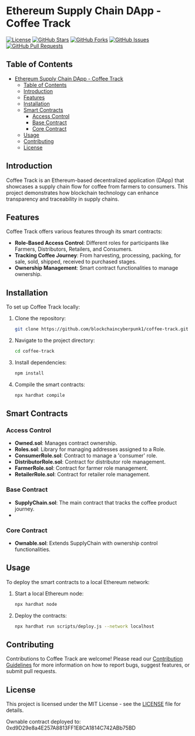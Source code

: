 # Ethereum Supply Chain DApp - Coffee Track

[![License](https://img.shields.io/badge/License-MIT-blue.svg)](LICENSE)
[![GitHub Stars](https://img.shields.io/github/stars/blockchaincyberpunk1/coffee-track)](https://github.com/blockchaincyberpunk1/coffee-track/stargazers)
[![GitHub Forks](https://img.shields.io/github/forks/blockchaincyberpunk1/coffee-track)](https://github.com/blockchaincyberpunk1/coffee-track/network/members)
[![GitHub Issues](https://img.shields.io/github/issues/blockchaincyberpunk1/coffee-track)](https://github.com/blockchaincyberpunk1/coffee-track/issues)
[![GitHub Pull Requests](https://img.shields.io/github/issues-pr/blockchaincyberpunk1/coffee-track)](https://github.com/blockchaincyberpunk1/coffee-track/pulls)

## Table of Contents

- [Ethereum Supply Chain DApp - Coffee Track](#ethereum-supply-chain-dapp---coffee-track)
  - [Table of Contents](#table-of-contents)
  - [Introduction](#introduction)
  - [Features](#features)
  - [Installation](#installation)
  - [Smart Contracts](#smart-contracts)
    - [Access Control](#access-control)
    - [Base Contract](#base-contract)
    - [Core Contract](#core-contract)
  - [Usage](#usage)
  - [Contributing](#contributing)
  - [License](#license)

## Introduction

Coffee Track is an Ethereum-based decentralized application (DApp) that showcases a supply chain flow for coffee from farmers to consumers. This project demonstrates how blockchain technology can enhance transparency and traceability in supply chains.

## Features

Coffee Track offers various features through its smart contracts:

- **Role-Based Access Control**: Different roles for participants like Farmers, Distributors, Retailers, and Consumers.
- **Tracking Coffee Journey**: From harvesting, processing, packing, for sale, sold, shipped, received to purchased stages.
- **Ownership Management**: Smart contract functionalities to manage ownership.

## Installation

To set up Coffee Track locally:

1. Clone the repository:

   ```bash
   git clone https://github.com/blockchaincyberpunk1/coffee-track.git
   ```

2. Navigate to the project directory:

   ```bash
   cd coffee-track
   ```

3. Install dependencies:

   ```bash
   npm install
   ```

4. Compile the smart contracts:

   ```bash
   npx hardhat compile
   ```

## Smart Contracts

### Access Control

- **Owned.sol**: Manages contract ownership.
- **Roles.sol**: Library for managing addresses assigned to a Role.
- **ConsumerRole.sol**: Contract to manage a 'consumer' role.
- **DistributorRole.sol**: Contract for distributor role management.
- **FarmerRole.sol**: Contract for farmer role management.
- **RetailerRole.sol**: Contract for retailer role management.

### Base Contract

- **SupplyChain.sol**: The main contract that tracks the coffee product journey.
- 
### Core Contract

- **Ownable.sol**: Extends SupplyChain with ownership control functionalities.


## Usage

To deploy the smart contracts to a local Ethereum network:

1. Start a local Ethereum node:

   ```bash
   npx hardhat node
   ```

2. Deploy the contracts:

   ```bash
   npx hardhat run scripts/deploy.js --network localhost
   ```

## Contributing

Contributions to Coffee Track are welcome! Please read our  [Contribution Guidelines](CONTRIBUTING.md) for more information on how to report bugs, suggest features, or submit pull requests.

## License

This project is licensed under the MIT License - see the [LICENSE](LICENSE) file for details.


Ownable contract deployed to: 0xd9D29e8a4E257A8813FF1E8CA1814C742ABb75BD